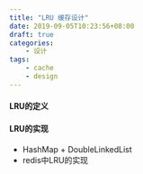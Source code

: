 ```yaml
---
title: "LRU 缓存设计"
date: 2019-09-05T10:23:56+08:00
draft: true
categories:
    - 设计
tags:
    - cache
    - design
---
```


#### LRU的定义

#### LRU的实现

- HashMap + DoubleLinkedList
- redis中LRU的实现

